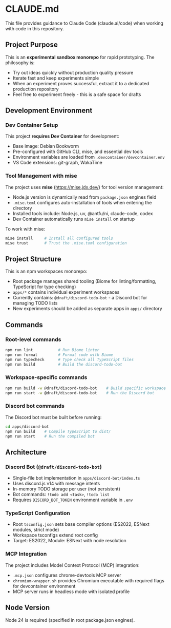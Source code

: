 # CLAUDE.md

This file provides guidance to Claude Code (claude.ai/code) when working with code in this repository.

## Project Purpose

This is an **experimental sandbox monorepo** for rapid prototyping. The philosophy is:
- Try out ideas quickly without production quality pressure
- Iterate fast and keep experiments simple
- When an experiment proves successful, extract it to a dedicated production repository
- Feel free to experiment freely - this is a safe space for drafts

## Development Environment

### Dev Container Setup
This project **requires Dev Container** for development:
- Base image: Debian Bookworm
- Pre-configured with GitHub CLI, mise, and essential dev tools
- Environment variables are loaded from `.devcontainer/devcontainer.env`
- VS Code extensions: git-graph, WakaTime

### Tool Management with mise
The project uses **mise** (https://mise.jdx.dev/) for tool version management:
- Node.js version is dynamically read from `package.json` engines field
- `.mise.toml` configures auto-installation of tools when entering the directory
- Installed tools include: Node.js, uv, @antfu/ni, claude-code, codex
- Dev Container automatically runs `mise install` on startup

To work with mise:
```bash
mise install     # Install all configured tools
mise trust       # Trust the .mise.toml configuration
```

## Project Structure

This is an npm workspaces monorepo:
- Root package manages shared tooling (Biome for linting/formatting, TypeScript for type checking)
- `apps/*` contains individual experiment workspaces
- Currently contains: `@draft/discord-todo-bot` - a Discord bot for managing TODO lists
- New experiments should be added as separate apps in `apps/` directory

## Commands

### Root-level commands
```bash
npm run lint           # Run Biome linter
npm run format         # Format code with Biome
npm run typecheck      # Type check all TypeScript files
npm run build          # Build the discord-todo-bot
```

### Workspace-specific commands
```bash
npm run build -w @draft/discord-todo-bot    # Build specific workspace
npm run start -w @draft/discord-todo-bot    # Run the Discord bot
```

### Discord bot commands
The Discord bot must be built before running:
```bash
cd apps/discord-bot
npm run build    # Compile TypeScript to dist/
npm run start    # Run the compiled bot
```

## Architecture

### Discord Bot (`@draft/discord-todo-bot`)
- Single-file bot implementation in `apps/discord-bot/index.ts`
- Uses discord.js v14 with message intents
- In-memory TODO storage per user (not persistent)
- Bot commands: `!todo add <task>`, `!todo list`
- Requires `DISCORD_BOT_TOKEN` environment variable in `.env`

### TypeScript Configuration
- Root `tsconfig.json` sets base compiler options (ES2022, ESNext modules, strict mode)
- Workspace tsconfigs extend root config
- Target: ES2022, Module: ESNext with node resolution

### MCP Integration
The project includes Model Context Protocol (MCP) integration:
- `.mcp.json` configures chrome-devtools MCP server
- `chromium-wrapper.sh` provides Chromium executable with required flags for devcontainer environment
- MCP server runs in headless mode with isolated profile

## Node Version

Node 24 is required (specified in root package.json engines).

